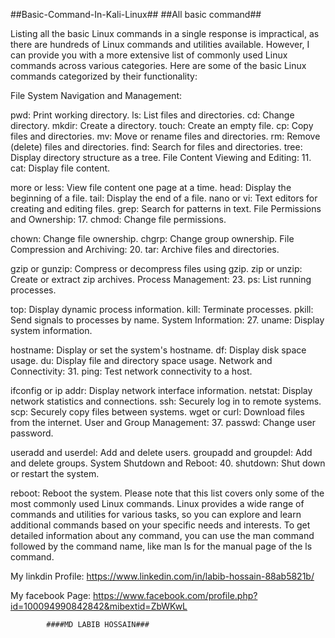 ##Basic-Command-In-Kali-Linux##
##All basic command##

Listing all the basic Linux commands in a single response is impractical, as there are hundreds of Linux commands and utilities available. However, I can provide you with a more extensive list of commonly used Linux commands across various categories. Here are some of the basic Linux commands categorized by their functionality:

File System Navigation and Management:

pwd: Print working directory.
ls: List files and directories.
cd: Change directory.
mkdir: Create a directory.
touch: Create an empty file.
cp: Copy files and directories.
mv: Move or rename files and directories.
rm: Remove (delete) files and directories.
find: Search for files and directories.
tree: Display directory structure as a tree.
File Content Viewing and Editing:
11. cat: Display file content.

more or less: View file content one page at a time.
head: Display the beginning of a file.
tail: Display the end of a file.
nano or vi: Text editors for creating and editing files.
grep: Search for patterns in text.
File Permissions and Ownership:
17. chmod: Change file permissions.

chown: Change file ownership.
chgrp: Change group ownership.
File Compression and Archiving:
20. tar: Archive files and directories.

gzip or gunzip: Compress or decompress files using gzip.
zip or unzip: Create or extract zip archives.
Process Management:
23. ps: List running processes.

top: Display dynamic process information.
kill: Terminate processes.
pkill: Send signals to processes by name.
System Information:
27. uname: Display system information.

hostname: Display or set the system's hostname.
df: Display disk space usage.
du: Display file and directory space usage.
Network and Connectivity:
31. ping: Test network connectivity to a host.

ifconfig or ip addr: Display network interface information.
netstat: Display network statistics and connections.
ssh: Securely log in to remote systems.
scp: Securely copy files between systems.
wget or curl: Download files from the internet.
User and Group Management:
37. passwd: Change user password.

useradd and userdel: Add and delete users.
groupadd and groupdel: Add and delete groups.
System Shutdown and Reboot:
40. shutdown: Shut down or restart the system.

reboot: Reboot the system.
Please note that this list covers only some of the most commonly used Linux commands. Linux provides a wide range of commands and utilities for various tasks, so you can explore and learn additional commands based on your specific needs and interests. To get detailed information about any command, you can use the man command followed by the command name, like man ls for the manual page of the ls command.

My linkdin Profile: https://www.linkedin.com/in/labib-hossain-88ab5821b/

My facebook Page: https://www.facebook.com/profile.php?id=100094990842842&mibextid=ZbWKwL


            ####MD LABIB HOSSAIN###


     




